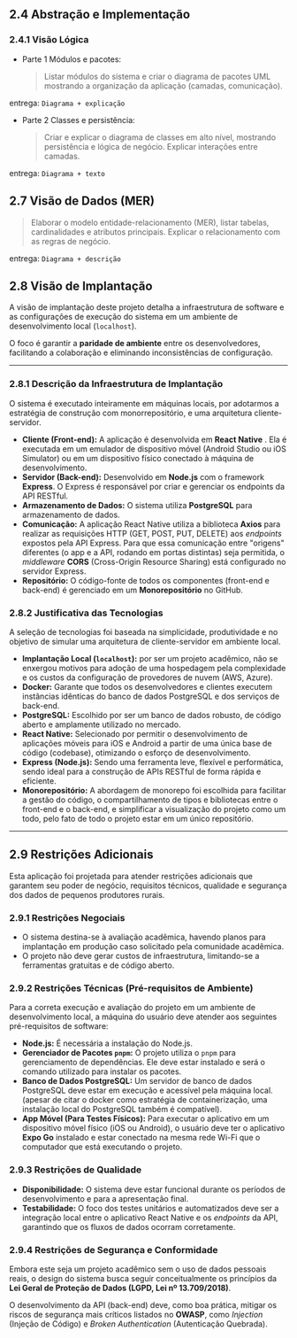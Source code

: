 ## 2.4 Abstração e Implementação

### 2.4.1 Visão Lógica

- Parte 1 Módulos e pacotes:
  > Listar módulos do sistema e criar o diagrama de pacotes UML mostrando a organização da aplicação (camadas, comunicação).

entrega: `Diagrama + explicação`

- Parte 2 Classes e persistência:
  > Criar e explicar o diagrama de classes em alto nível, mostrando persistência e lógica de negócio. Explicar interações entre camadas.

entrega: `Diagrama + texto`

## 2.7 Visão de Dados (MER)

> Elaborar o modelo entidade-relacionamento (MER), listar tabelas, cardinalidades e atributos principais. Explicar o relacionamento com as regras de negócio.

entrega: `Diagrama + descrição`

## 2.8 Visão de Implantação

A visão de implantação deste projeto detalha a infraestrutura de software e as configurações de execução do sistema em um ambiente de desenvolvimento local (`localhost`).

O foco é garantir a **paridade de ambiente** entre os desenvolvedores, facilitando a colaboração e eliminando inconsistências de configuração.

---

### 2.8.1 Descrição da Infraestrutura de Implantação

O sistema é executado inteiramente em máquinas locais, por adotarmos a estratégia de construção com monorrepositório, e uma arquitetura cliente-servidor.

- **Cliente (Front-end):** A aplicação é desenvolvida em **React Native** . Ela é executada em um emulador de dispositivo móvel (Android Studio ou iOS Simulator) ou em um dispositivo físico conectado à máquina de desenvolvimento.
- **Servidor (Back-end):** Desenvolvido em **Node.js** com o framework **Express**. O Express é responsável por criar e gerenciar os endpoints da API RESTful.
- **Armazenamento de Dados:** O sistema utiliza **PostgreSQL** para armazenamento de dados.
- **Comunicação:** A aplicação React Native utiliza a biblioteca **Axios** para realizar as requisições HTTP (GET, POST, PUT, DELETE) aos _endpoints_ expostos pela API Express. Para que essa comunicação entre "origens" diferentes (o app e a API, rodando em portas distintas) seja permitida, o _middleware_ **CORS** (Cross-Origin Resource Sharing) está configurado no servidor Express.
- **Repositório:** O código-fonte de todos os componentes (front-end e back-end) é gerenciado em um **Monorepositório** no GitHub.

### 2.8.2 Justificativa das Tecnologias

A seleção de tecnologias foi baseada na simplicidade, produtividade e no objetivo de simular uma arquitetura de cliente-servidor em ambiente local.

- **Implantação Local (`localhost`):** por ser um projeto acadêmico, não se enxergou motivos para adoção de uma hospedagem pela complexidade e os custos da configuração de provedores de nuvem (AWS, Azure).
- **Docker:** Garante que todos os desenvolvedores e clientes executem instâncias idênticas do banco de dados PostgreSQL e dos serviços de back-end.
- **PostgreSQL:** Escolhido por ser um banco de dados robusto, de código aberto e amplamente utilizado no mercado.
- **React Native:** Selecionado por permitir o desenvolvimento de aplicações móveis para iOS e Android a partir de uma única base de código (codebase), otimizando o esforço de desenvolvimento.
- **Express (Node.js):** Sendo uma ferramenta leve, flexível e performática, sendo ideal para a construção de APIs RESTful de forma rápida e eficiente.
- **Monorepositório:** A abordagem de monorepo foi escolhida para facilitar a gestão do código, o compartilhamento de tipos e bibliotecas entre o front-end e o back-end, e simplificar a visualização do projeto como um todo, pelo fato de todo o projeto estar em um único repositório.

---

## 2.9 Restrições Adicionais

Esta aplicação foi projetada para atender restrições adicionais que garantem seu poder de negócio, requisitos técnicos, qualidade e segurança dos dados de pequenos produtores rurais.

### 2.9.1 Restrições Negociais

- O sistema destina-se à avaliação acadêmica, havendo planos para implantação em produção caso solicitado pela comunidade acadêmica.
- O projeto não deve gerar custos de infraestrutura, limitando-se a ferramentas gratuitas e de código aberto.

### 2.9.2 Restrições Técnicas (Pré-requisitos de Ambiente)

Para a correta execução e avaliação do projeto em um ambiente de desenvolvimento local, a máquina do usuário deve atender aos seguintes pré-requisitos de software:

- **Node.js:** É necessária a instalação do Node.js.
- **Gerenciador de Pacotes `pnpm`:** O projeto utiliza o `pnpm` para gerenciamento de dependências. Ele deve estar instalado e será o comando utilizado para instalar os pacotes.
- **Banco de Dados PostgreSQL:** Um servidor de banco de dados PostgreSQL deve estar em execução e acessível pela máquina local. (apesar de citar o docker como estratégia de containerização, uma instalação local do PostgreSQL também é compatível).
- **App Móvel (Para Testes Físicos):** Para executar o aplicativo em um dispositivo móvel físico (iOS ou Android), o usuário deve ter o aplicativo **Expo Go** instalado e estar conectado na mesma rede Wi-Fi que o computador que está executando o projeto.

### 2.9.3 Restrições de Qualidade

- **Disponibilidade:** O sistema deve estar funcional durante os períodos de desenvolvimento e para a apresentação final.
- **Testabilidade:** O foco dos testes unitários e automatizados deve ser a integração local entre o aplicativo React Native e os _endpoints_ da API, garantindo que os fluxos de dados ocorram corretamente.

### 2.9.4 Restrições de Segurança e Conformidade

Embora este seja um projeto acadêmico sem o uso de dados pessoais reais, o design do sistema busca seguir conceitualmente os princípios da **Lei Geral de Proteção de Dados (LGPD, Lei nº 13.709/2018)**.

O desenvolvimento da API (back-end) deve, como boa prática, mitigar os riscos de segurança mais críticos listados no **OWASP**, como _Injection_ (Injeção de Código) e _Broken Authentication_ (Autenticação Quebrada).

